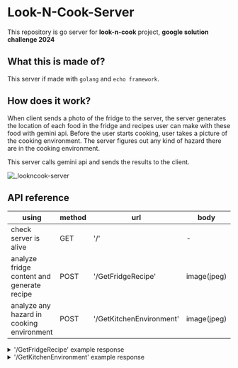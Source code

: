 # Look-N-Cook-Server

This repository is go server for **look-n-cook** project, **google solution challenge 2024**

## What this is made of?


This server if made with `golang` and `echo framework`.

## How does it work?


When client sends a photo of the fridge to the server,
the server generates the location of each food in the fridge and recipes user can make with these food with gemini api.
Before the user starts cooking, user takes a picture of the cooking environment.
The server figures out any kind of hazard there are in the cooking environment.

This server calls gemini api and sends the results to the client.

![_lookncook-server](https://github.com/ddoddii/ddoddii.github.io/assets/95014836/89cc3e3f-15fc-4a5a-bdd2-a0943c2cfa9f)

## API reference

| using                                      | method | url                      | body        | response               |
|--------------------------------------------|--------|--------------------------|-------------|------------------------|
| check server is alive                      | GET    | '/'                       | -           | Hello World            |
| analyze fridge content and generate recipe | POST   | '/GetFridgeRecipe'       | image(jpeg) | example response below |
| analyze any hazard in cooking environment  | POST   | '/GetKitchenEnvironment' | image(jpeg) | example response below |

<details>
<summary> '/GetFridgeRecipe' example response </summary>


```json
{
  "ingredients": [
    {
      "name": "Burrata Cheese",
      "locationDescription": "On the middle shelf, on the left"
    },
    {
      "name": "Butter",
      "locationDescription": "On the middle shelf, on the left"
    },
    {
      "name": "Cream Cheese",
      "locationDescription": "On the middle shelf, on the left"
    },
    {
      "name": "Yogurt",
      "locationDescription": "On the middle shelf, on the left"
    },
    {
      "name": "Milk",
      "locationDescription": "On the middle shelf, on the right"
    },
    {
      "name": "Eggs",
      "locationDescription": "On the bottom shelf, on the right"
    },
    {
      "name": "Tupperware with food",
      "locationDescription": "On the bottom shelf, in the middle"
    },
    {
      "name": "Spam",
      "locationDescription": "On the top shelf, on the right"
    },
    {
      "name": "Jar of something",
      "locationDescription": "On the top shelf, in the middle"
    },
    {
      "name": "Green onions",
      "locationDescription": "On the top shelf, on the left"
    },
    {
      "name": "Flower-decorated pitcher with a purple liquid",
      "locationDescription": "On the middle shelf, on the right"
    },
    {
      "name": "Bread",
      "locationDescription": "On the middle shelf, in the middle"
    }
  ],
  "recipes": [
    {
      "title": "Scrambled Eggs and Toast",
      "difficulty": "Easy",
      "ingredients": [
        {
          "name": "Eggs",
          "locationDescription": "On the bottom shelf, on the right"
        },
        {
          "name": "Milk",
          "locationDescription": "On the middle shelf, on the right"
        },
        {
          "name": "Butter",
          "locationDescription": "On the middle shelf, on the left"
        },
        {
          "name": "Bread",
          "locationDescription": "On the middle shelf, in the middle"
        }
      ],
      "instructions": [
        {
          "step": "Crack the eggs into a bowl and whisk them together with a fork."
        },
        {
          "step": "Heat a pan over medium heat and add a knob of butter."
        },
        {
          "step": "Pour the egg mixture into the pan and let it cook for 2-3 minutes, stirring constantly."
        },
        {
          "step": "Season the eggs with salt and pepper to taste."
        },
        {
          "step": "Toast the bread in a toaster or on a griddle."
        },
        {
          "step": "Serve the scrambled eggs on the toast and enjoy!"
        }
      ]
    },
    {
      "title": "Cheese and Yogurt Parfait",
      "difficulty": "Easy",
      "ingredients": [
        {
          "name": "Yogurt",
          "locationDescription": "On the middle shelf, on the left"
        },
        {
          "name": "Burrata Cheese",
          "locationDescription": "On the middle shelf, on the left"
        },
        {
          "name": "Green onions",
          "locationDescription": "On the top shelf, on the left"
        },
        {
          "name": "Tupperware with food",
          "locationDescription": "On the bottom shelf, in the middle"
        }
      ],
      "instructions": [
        {
          "step": "Layer 1/2 cup of yogurt, 1/2 cup of burrata cheese, and 1/4 cup of chopped green onions in a parfait glass or jar."
        },
        {
          "step": "Repeat the layers until the glass is full."
        },
        {
          "step": "Top with a dollop of yogurt and a sprinkle of chopped green onions."
        },
        {
          "step": "Serve immediately or chill for later."
        }
      ]
    },
    {
      "title": "Creamy Spinach Pasta",
      "difficulty": "Moderate",
      "ingredients": [
        {
          "name": "Cream Cheese",
          "locationDescription": "On the middle shelf, on the left"
        },
        {
          "name": "Spinach",
          "locationDescription": "Tupperware with food, On the bottom shelf, in the middle"
        },
        {
          "name": "Milk",
          "locationDescription": "On the middle shelf, on the right"
        },
        {
          "name": "Butter",
          "locationDescription": "On the middle shelf, on the left"
        },
        {
          "name": "Pasta",
          "locationDescription": "Not mentioned"
        },
        {
          "name": "Salt and pepper",
          "locationDescription": "Not mentioned"
        }
      ],
      "instructions": [
        {
          "step": "Cook the pasta according to the package instructions."
        },
        {
          "step": "While the pasta is cooking, melt the butter in a large skillet over medium heat."
        },
        {
          "step": "Add the spinach and cook until wilted."
        },
        {
          "step": "Stir in the cream cheese and milk until melted and smooth."
        },
        {
          "step": "Season with salt and pepper to taste."
        },
        {
          "step": "Drain the pasta and add it to the skillet with the sauce."
        },
        {
          "step": "Toss to coat the pasta in the sauce and serve."
        }
      ]
    }
  ]
}
```

</details>

<details>
<summary> '/GetKitchenEnvironment' example response </summary>

```json
{
  "hazards": [
    {
      "type": "utensil",
      "content": "There is a chef holding a knife in the kitchen. The handle of the knife is located at the bottom right corner of the image."
    },
    {
      "type": "hazard",
      "content": "The knife is sharp and could cut the chef if they are not careful."
    },
    {
      "type": "utensil",
      "content": "There is a hot stove in the kitchen. The stove is located in the middle of the image."
    },
    {
      "type": "hazard",
      "content": "The stove is hot and could burn the chef if they are not careful."
    },
    {
      "type": "utensil",
      "content": "There is a pot on the stove. The pot is located in the middle of the image."
    },
    {
      "type": "hazard",
      "content": "The pot is hot and could burn the chef if they are not careful."
    }
  ]
}
```
</details>

